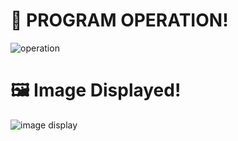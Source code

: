 # 📌 PROGRAM OPERATION!
![operation](https://github.com/user-attachments/assets/1b9a0cb0-ef4b-4b9f-a7fb-fa7717b4e7d7)
# 🖼️ Image Displayed!
![image display](https://github.com/user-attachments/assets/913a2c69-2568-40ec-b808-8b17d72b98f6)

